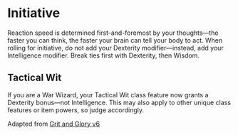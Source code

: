 # Initiative
Reaction speed is determined first-and-foremost by your thoughts—the faster you can think, the faster your brain can tell your body to act.
When rolling for initiative, do not add your Dexterity modifier—instead, add your Intelligence modifier. Break ties first with Dexterity, then Wisdom.

## Tactical Wit
If you are a War Wizard, your Tactical Wit class feature now grants a Dexterity bonus—not Intelligence.
This may also apply to other unique class features or item powers, so judge accordingly.

Adapted from [Grit and Glory v6](https://www.reddit.com/r/gritandglory5e/comments/empff0/grit_and_glory_v6_100_pages_of_dd_5e_rules_for/)
